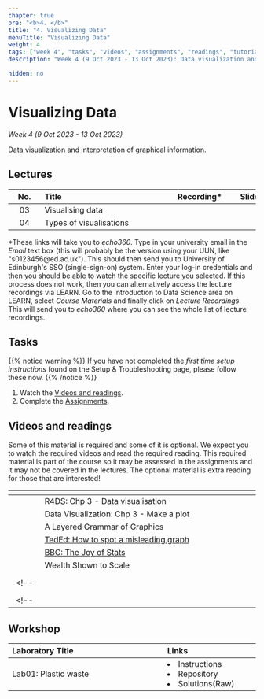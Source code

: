 ```yaml
---
chapter: true
pre: "<b>4. </b>"
title: "4. Visualizing Data"
menuTitle: "Visualizing Data"
weight: 4
tags: ["week 4", "tasks", "videos", "assignments", "readings", "tutorials"]
description: "Week 4 (9 Oct 2023 - 13 Oct 2023): Data visualization and interpretation of graphical information."

hidden: no
---
```

  <!-- set 'hidden: true' to hide content, or 'hidden: no' to show-->
  
  
  # Visualizing Data
  
  _Week 4 (9 Oct 2023 - 13 Oct 2023)_

Data visualization and interpretation of graphical information.


## Lectures

| <div style="width:50px;text-align:center">No.</div> | <div style="width:250px;text-align:left">Title</div> | <div style="width:100px;text-align:center">Recording*</div> |  <div style="width:80px;text-align:center">Slides</div> | <div style="width:170px;text-align:center">Additional Links</div> |
  |:---:|:---------------------|:-----------:|:--------:|:------|
  | 03  | Visualising data | <span><a id = "MHL03"><i class="fas fa-file-video fa-lg"/></a></span> |<span><a id = "lecture03"><i class="fas fa-desktop fa-lg"/></a></span> | <span><a id = "GHL03">Raw<i class="fab fa-fw fa-github"/></a></span> |
  | 04  | Types of visualisations | <span><a id = "MHL04"><i class="fas fa-file-video fa-lg"/></a></span> |<span><a id = "lecture04"><i class="fas fa-desktop fa-lg"/></a></span> | <span><a id = "GHL04">Raw<i class="fab fa-fw fa-github"/></a></span> |
  
  <p style="text-align: left">
  *These links will take you to <em>echo360</em>. Type in your university email in the <em>Email</em> text box (this will probably be the version using your UUN, like "s0123456<!-- -->@ed.ac.uk"). This should then send you to University of Edinburgh's SSO (single-sign-on) system. Enter your log-in credentials and then you should be able to watch the specific lecture you selected. If this process does not work, then you can alternatively access the lecture recordings via LEARN. Go to the Introduction to Data Science area on LEARN, select <em>Course Materials</em> and finally click on <em>Lecture Recordings</em>. This will send you to <em>echo360</em> where you can see the whole list of lecture recordings.
</p>

## Tasks
{{% notice warning %}}
If you have not completed the <em>first time setup instructions</em> found on the <a id="troubleshoot">Setup & Troubleshooting</a> page, please follow these now.
{{% /notice %}}

<ol>
  <li>Watch the <a href="#videos and readings">Videos and readings</a>.</li>
  <li>Complete the <a href="#assignments">Assignments</a>.</li>
</ol>

## Videos and readings


<p style="text-align: left">Some of this material is required and some of it is optional. We expect you to watch the required videos and read the required reading. This required material is part of the course so it may be assessed in the assignments and it may not be covered in the lectures. The optional material is extra reading for those that are interested!</p>

<!---
<p style="text-align: left">You have two options for watching the course videos, on YouTube or on MediaHopper. You can also find a playlists for all course videos on YouTube <a id="playlistyt">here</a> and on MediaHopper <a id="playlistmh">here</a>.

| <div style="width:50px;text-align:center">No.</div> | <div style="width:250px;text-align:left">Title</div> | <div style="width:80px;text-align:center">YouTube</div> | <div style="width:100px;text-align:center">MediaHopper</div> |  <div style="width:80px;text-align:center">Slides</div> | <div style="width:170px;text-align:center">Additional Links</div> |
|:---:|:---------------------|:-------:|:-----------:|:--------:|:------|
| 01  | Keeping up with IDS: Week 2 | <a id="W2L1YT"><span style="color: red;"><i class="fab fa-youtube fa-lg" /></span></a> | <a id="W2L1MH"><span style="color: #0A1E3F;"><i class="fas fa-file-video fa-lg"/></span></a> | - | - |
| 02  | 	Data and visualisation      | <a id="W2L2YT"><span style="color: red;"><i class="fab fa-youtube fa-lg" /></span></a> | <a id="W2L2MH"><span style="color: #0A1E3F;"><i class="fas fa-file-video fa-lg"/></span></a> | <a id="W2L2S"><span style="color: #4b5357;"><i class="fas fa-desktop fa-lg"/></span></a>  | <li><a href="/errata#W202">Errata</a></li> |
| 03  | Visualising data with ggplot2    | <a id="W2L3YT"><span style="color: red;"><i class="fab fa-youtube fa-lg" /></span></a> | <a id="W2L3MH"><span style="color: #0A1E3F;"><i class="fas fa-file-video fa-lg"/></span></a> | <a id="W2L3S"><span style="color: #4b5357;"><i class="fas fa-desktop fa-lg"/></span></a> | - |
| 04  | Visualising numerical data   | <a id="W2L4YT"><span style="color: red;"><i class="fab fa-youtube fa-lg" /></span></a> | <a id="W2L4MH"><span style="color: #0A1E3F;"><i class="fas fa-file-video fa-lg"/></span></a> | <a id="W2L4S"><span style="color: #4b5357;"><i class="fas fa-desktop fa-lg"/></span></a> | - |
| 05  | Visualising categorical data     | <a id="W2L5YT"><span style="color: red;"><i class="fab fa-youtube fa-lg" /></span></a> | <a id="W2L5MH"><span style="color: #0A1E3F;"><i class="fas fa-file-video fa-lg"/></span></a> | <a id="W2L5S"><span style="color: #4b5357;"><i class="fas fa-desktop fa-lg"/></span></a> | - |
| 06  | AE: StarWars + Dataviz | <a id="W2L6YT"><span style="color: red;"><i class="fab fa-youtube fa-lg" /></span></a> | <a id="W2L6MH"><span style="color: #0A1E3F;"><i class="fas fa-file-video fa-lg"/></span></a> | - | <li><a href="/errata#W206">Errata</a></li> <li><a id="AE3">AE3. Repository</a></li> |

-->

| <div style="width:50px"></div>  | <div style="width:420px"></div>  |  <div style="width:200px"></div> |
|:---:|:---|:---:|
| <i class="fas fa-book"></i> | R4DS: <a id="R4DS3">Chp 3 - Data visualisation</a> | **Required** |
| <i class="fas fa-book"></i> | Data Visualization: <a id="DV3">Chp 3 - Make a plot</a> | **Required** |
| <i class="fab fa-readme"></i> | <a id="LayeredGG">A Layered Grammar of Graphics</a> | Optional |
| <span style="color: red;"><i class="fab fa-youtube fa-lg" /></span> | <a href = "https://www.youtube.com/watch?v=E91bGT9BjYk">TedEd: How to spot a misleading graph</a> | Optional |
| <span style="color: red;"><i class="fab fa-youtube fa-lg" /></span> | <a href = "https://www.youtube.com/watch?v=jbkSRLYSojo">BBC: The Joy of Stats</a> | Optional |
| <i class="fas fa-chart-bar"></i> | <a id="wealth">Wealth Shown to Scale</a> | Optional |
<!--| <i class="fas fa-chart-bar"></i> | <a id="COVIDvis">COVID-19 Data Visualisations</a> | Optional |-->
<!--| <i class="fas fa-chart-bar"></i> | <a id="COVIDsymptom">COVID-19 Search Trends</a> | Optional |-->


## Workshop

| <div style="width:300px;text-align:left">Laboratory Title</div> | <div style="width:170px;text-align:left">Links</div> | <div style="width:180px;text-align:left">Date</div> |
|:---|:---|:---|
| Lab01: Plastic waste | <li><a id="LAB1I">Instructions</a></li> <li><a id="LAB1R">Repository</a></li><li><a id="LAB1K">Solutions</a>(<a id="LAB1Kraw">Raw</a>)</li> | Fri, 30 Sep |

<!--
## Assignments

<p style="text-align: left">If you are having difficulty accessing your HW or Lab repo, see troubleshooting advice <a id="troubleshoot2">here</a>.</p>

| <div style="width:300px;text-align:left">Assignment Title</div> | <div style="width:170px;text-align:left">Links</div> | <div style="width:180px;text-align:left">Due</div> |
|:---|:---|:---|
| HW01: Data visualisation | <li><a id="HW1I">Instructions</a></li> <li><a id="HW1R">Repository</a></li><li><a id="HW1K">Solutions</a>(<a id="HW1Kraw">Raw</a>)</li> | Fri, 07 Oct, 12:00 UK (Wk 3) |
| OQ01: Data visualization | <li><a id="OQ1">Quiz</a></li> | Mon, 03 Oct, 12:00 UK |


<!--
## Code-along

<p style="text-align: left"> Recordings and files from Thursday's code-along.</p>
  
  | <div style="width:200px"></div>  | <div style="width:480px"></div>  |
  |:---|:---|
  | Recording | <a id="CA2YT"><span style="color: red;"><i class="fab fa-youtube fa-lg"> </i></span></a> <a id="CA2MH"><span style="color: #0A1E3F;"><i class="fas fa-file-video fa-lg"></i></span></a>
  | Session artifacts | <a id="CA2Rmd">.Rmd</a> <a id="CA2Md">.md</a>|
  -->

<!--  
  ## Interactive R tutorials
  
  <p style="text-align: left"> The following extras are designed to give you more practice with R. If you're struggling with any of the topics covered this week, we strongly recommend you work through these.</p>
-->

<!--
<p style="text-align: left"> The following are interactive R tutorials, designed to give you more practice with R. These are optional, but the “Airbnb Listings in Edinburgh” dataset shows up in your next homework assignment as well, so you might want to go through that one so that you can gain familiarity with it. If you’re struggling with any of the topics covered this week, we strongly recommend you work through the second tutorial as well.</p>
-->

<!--
|  <div style="width:480px"></div>  |  <div style="width:200px"></div>  |
|:---|:---|
| <a id="RT1">Data Visualization Basics</a> | Extra practice |
| <a id="AE2">Application exercise 2 - Star Wars</a> | Help: <a id="OpeningaProject">Opening a Project</a> |
<!-- | <a id="RT2">Airbnb Listings in Edinburgh</a> | Extra practice | -->



